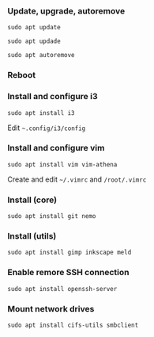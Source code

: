 ### Update, upgrade, autoremove

```sudo apt update```

```sudo apt updade```

```sudo apt autoremove```


### Reboot


### Install and configure i3

```sudo apt install i3```

Edit `~.config/i3/config`


### Install and configure vim

```sudo apt install vim vim-athena```

Create and edit `~/.vimrc` and `/root/.vimrc`


### Install (core)

```sudo apt install git nemo```


### Install (utils)

```sudo apt install gimp inkscape meld```


### Enable remore SSH connection

```sudo apt install openssh-server```


### Mount network drives

```sudo apt install cifs-utils smbclient```
